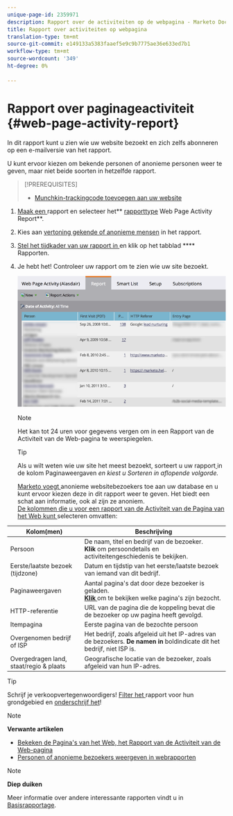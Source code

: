 ```yaml
---
unique-page-id: 2359971
description: Rapport over de activiteiten op de webpagina - Marketo Docs - Productdocumentatie
title: Rapport over activiteiten op webpagina
translation-type: tm+mt
source-git-commit: e149133a5383faaef5e9c9b7775ae36e633ed7b1
workflow-type: tm+mt
source-wordcount: '349'
ht-degree: 0%

---
```



# Rapport over paginageactiviteit {#web-page-activity-report}

In dit rapport kunt u zien wie uw website bezoekt en zich zelfs abonneren op een e-mailversie van het rapport.

U kunt ervoor kiezen om bekende personen of anonieme personen weer te geven, maar niet beide soorten in hetzelfde rapport.

>[!PREREQUISITES]
>
>* [Munchkin-trackingcode toevoegen aan uw website](../../../../product-docs/administration/additional-integrations/add-munchkin-tracking-code-to-your-website.md)


1. [Maak een ](../../../../product-docs/reporting/basic-reporting/creating-reports/create-a-report-in-a-program.md)rapport en selecteer het**  [rapporttype](report-type-overview.md) Web Page Activity Report**.
1. Kies aan [vertoning gekende of anonieme mensen](../../../../product-docs/reporting/basic-reporting/report-activity/display-people-or-anonymous-visitors-in-web-reports.md) in het rapport.
1. [Stel het tijdkader van uw rapport in ](../../../../product-docs/reporting/basic-reporting/editing-reports/change-a-report-time-frame.md) en klik op het tabblad  **** Rapporten.
1. Je hebt het! Controleer uw rapport om te zien wie uw site bezoekt.

   ![](assets/image2017-3-29-9-3a21-3a36.png)

   >[!NOTE]
   >
   >Het kan tot 24 uren voor gegevens vergen om in een Rapport van de Activiteit van de Web-pagina te weerspiegelen.

   >[!TIP]
   >
   >Als u wilt weten wie uw site het meest bezoekt, sorteert u uw rapport[ ](../../../../product-docs/reporting/basic-reporting/editing-reports/sort-report-on-columns.md)in de kolom [](../../../../product-docs/reporting/basic-reporting/editing-reports/sort-report-on-columns.md)Paginaweergaven *en kiest u Sorteren in aflopende volgorde.*

   [Marketo voegt ](../../../../product-docs/reporting/basic-reporting/report-activity/tracking-anonymous-activity-and-people.md) anonieme websitebezoekers toe aan uw database en u kunt ervoor kiezen deze in dit rapport weer te geven. Het biedt een schat aan informatie, ook al zijn ze anoniem.\
   [De kolommen die u voor een rapport van de Activiteit van de Pagina van het Web kunt ](../../../../product-docs/reporting/basic-reporting/editing-reports/select-report-columns.md) selecteren omvatten:

<table> 
 <thead> 
  <tr> 
   <th>Kolom(men)</th> 
   <th>Beschrijving</th> 
  </tr> 
 </thead> 
 <tbody> 
  <tr> 
   <td>Persoon</td> 
   <td>De naam, titel en bedrijf van de bezoeker.<br><strong>Klik </strong> om persoondetails en activiteitengeschiedenis te bekijken.</td> 
  </tr> 
  <tr> 
   <td>Eerste/laatste bezoek (tijdzone)</td> 
   <td>Datum en tijdstip van het eerste/laatste bezoek van iemand van dit bedrijf.</td> 
  </tr> 
  <tr> 
   <td>Paginaweergaven</td> 
   <td>Aantal pagina's dat door deze bezoeker is geladen.<br><strong><a href="web-page-activity-report/web-pages-viewed-web-page-activity-report.md">Klik </a></strong> om te bekijken welke pagina's zijn bezocht.</td> 
  </tr> 
  <tr> 
   <td>HTTP-referentie</td> 
   <td>URL van de pagina die de koppeling bevat die de bezoeker op uw pagina heeft gevolgd.</td> 
  </tr> 
  <tr> 
   <td>Itempagina</td> 
   <td>Eerste pagina van de bezochte persoon </td> 
  </tr> 
  <tr> 
   <td>Overgenomen bedrijf of ISP</td> 
   <td>Het bedrijf, zoals afgeleid uit het IP-adres van de bezoekers. <strong>De namen in </strong> boldindicate dit het bedrijf, niet ISP is. </td> 
  </tr> 
  <tr> 
   <td>Overgedragen land, staat/regio &amp; plaats</td> 
   <td>Geografische locatie van de bezoeker, zoals afgeleid van hun IP-adres.</td> 
  </tr> 
 </tbody> 
</table>

>[!TIP]
>
>Schrijf je verkoopvertegenwoordigers! [Filter het ](../../../../product-docs/reporting/basic-reporting/editing-reports/filter-people-in-a-report-with-a-smart-list.md)rapport voor hun grondgebied en  [onderschrijf het](../../../../product-docs/reporting/basic-reporting/report-subscriptions/subscribe-to-a-basic-report.md)!

>[!NOTE]
>
>**Verwante artikelen**
>
>* [Bekeken de Pagina&#39;s van het Web, het Rapport van de Activiteit van de Web-pagina](web-page-activity-report/web-pages-viewed-web-page-activity-report.md)
>* [Personen of anonieme bezoekers weergeven in webrapporten](../../../../product-docs/reporting/basic-reporting/report-activity/display-people-or-anonymous-visitors-in-web-reports.md)


>[!NOTE]
>
>**Diep duiken**
>
>Meer informatie over andere interessante rapporten vindt u in [Basisrapportage](http://docs.marketo.com/display/docs/basic+reporting).
